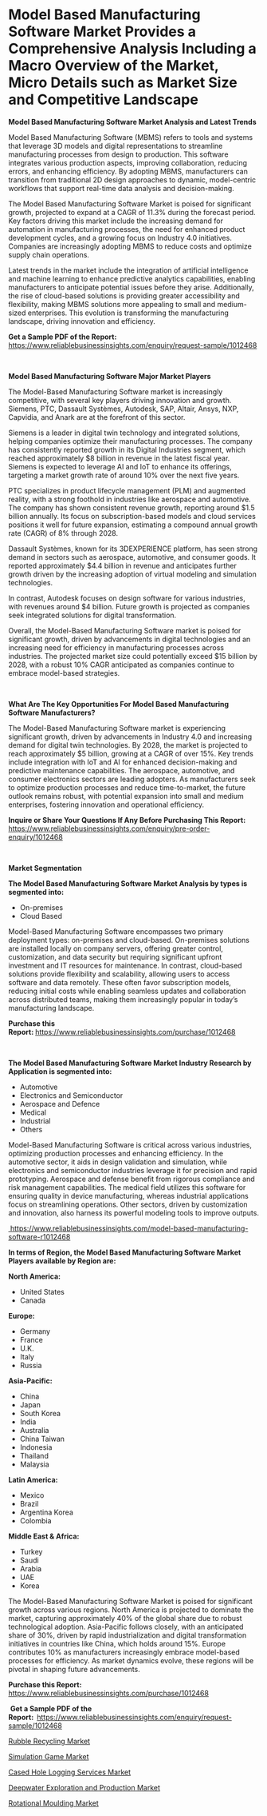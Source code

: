 <p><h1>Model Based Manufacturing Software Market Provides a Comprehensive Analysis Including a Macro Overview of the Market, Micro Details such as Market Size and Competitive Landscape</h1></p><p><strong>Model Based Manufacturing Software Market Analysis and Latest Trends</strong></p>
<p><p>Model Based Manufacturing Software (MBMS) refers to tools and systems that leverage 3D models and digital representations to streamline manufacturing processes from design to production. This software integrates various production aspects, improving collaboration, reducing errors, and enhancing efficiency. By adopting MBMS, manufacturers can transition from traditional 2D design approaches to dynamic, model-centric workflows that support real-time data analysis and decision-making.</p><p>The Model Based Manufacturing Software Market is poised for significant growth, projected to expand at a CAGR of 11.3% during the forecast period. Key factors driving this market include the increasing demand for automation in manufacturing processes, the need for enhanced product development cycles, and a growing focus on Industry 4.0 initiatives. Companies are increasingly adopting MBMS to reduce costs and optimize supply chain operations.</p><p>Latest trends in the market include the integration of artificial intelligence and machine learning to enhance predictive analytics capabilities, enabling manufacturers to anticipate potential issues before they arise. Additionally, the rise of cloud-based solutions is providing greater accessibility and flexibility, making MBMS solutions more appealing to small and medium-sized enterprises. This evolution is transforming the manufacturing landscape, driving innovation and efficiency.</p></p>
<p><strong>Get a Sample PDF of the Report:&nbsp;</strong> <a href="https://www.reliablebusinessinsights.com/enquiry/request-sample/1012468?utm_campaign=1873&utm_medium=2&utm_source=Github&utm_content=ia&utm_term=06032025&utm_id=model-based-manufacturing-software">https://www.reliablebusinessinsights.com/enquiry/request-sample/1012468</a></p>
<p>&nbsp;</p>
<p><strong>Model Based Manufacturing Software Major Market Players</strong></p>
<p><p>The Model-Based Manufacturing Software market is increasingly competitive, with several key players driving innovation and growth. Siemens, PTC, Dassault Systèmes, Autodesk, SAP, Altair, Ansys, NXP, Capvidia, and Anark are at the forefront of this sector.</p><p>Siemens is a leader in digital twin technology and integrated solutions, helping companies optimize their manufacturing processes. The company has consistently reported growth in its Digital Industries segment, which reached approximately $8 billion in revenue in the latest fiscal year. Siemens is expected to leverage AI and IoT to enhance its offerings, targeting a market growth rate of around 10% over the next five years.</p><p>PTC specializes in product lifecycle management (PLM) and augmented reality, with a strong foothold in industries like aerospace and automotive. The company has shown consistent revenue growth, reporting around $1.5 billion annually. Its focus on subscription-based models and cloud services positions it well for future expansion, estimating a compound annual growth rate (CAGR) of 8% through 2028.</p><p>Dassault Systèmes, known for its 3DEXPERIENCE platform, has seen strong demand in sectors such as aerospace, automotive, and consumer goods. It reported approximately $4.4 billion in revenue and anticipates further growth driven by the increasing adoption of virtual modeling and simulation technologies.</p><p>In contrast, Autodesk focuses on design software for various industries, with revenues around $4 billion. Future growth is projected as companies seek integrated solutions for digital transformation.</p><p>Overall, the Model-Based Manufacturing Software market is poised for significant growth, driven by advancements in digital technologies and an increasing need for efficiency in manufacturing processes across industries. The projected market size could potentially exceed $15 billion by 2028, with a robust 10% CAGR anticipated as companies continue to embrace model-based strategies.</p></p>
<p>&nbsp;</p>
<p><strong>What Are The Key Opportunities For Model Based Manufacturing Software Manufacturers?</strong></p>
<p><p>The Model-Based Manufacturing Software market is experiencing significant growth, driven by advancements in Industry 4.0 and increasing demand for digital twin technologies. By 2028, the market is projected to reach approximately $5 billion, growing at a CAGR of over 15%. Key trends include integration with IoT and AI for enhanced decision-making and predictive maintenance capabilities. The aerospace, automotive, and consumer electronics sectors are leading adopters. As manufacturers seek to optimize production processes and reduce time-to-market, the future outlook remains robust, with potential expansion into small and medium enterprises, fostering innovation and operational efficiency.</p></p>
<p><strong>Inquire or Share Your Questions If Any Before Purchasing This Report:</strong> <a href="https://www.reliablebusinessinsights.com/enquiry/pre-order-enquiry/1012468?utm_campaign=1873&utm_medium=2&utm_source=Github&utm_content=ia&utm_term=06032025&utm_id=model-based-manufacturing-software">https://www.reliablebusinessinsights.com/enquiry/pre-order-enquiry/1012468</a></p>
<p>&nbsp;</p>
<p><strong>Market Segmentation</strong></p>
<p><strong>The Model Based Manufacturing Software Market Analysis by types is segmented into:</strong></p>
<p><ul><li>On-premises</li><li>Cloud Based</li></ul></p>
<p><p>Model-Based Manufacturing Software encompasses two primary deployment types: on-premises and cloud-based. On-premises solutions are installed locally on company servers, offering greater control, customization, and data security but requiring significant upfront investment and IT resources for maintenance. In contrast, cloud-based solutions provide flexibility and scalability, allowing users to access software and data remotely. These often favor subscription models, reducing initial costs while enabling seamless updates and collaboration across distributed teams, making them increasingly popular in today’s manufacturing landscape.</p></p>
<p><strong>Purchase this Report:&nbsp;</strong><a href="https://www.reliablebusinessinsights.com/purchase/1012468?utm_campaign=1873&utm_medium=2&utm_source=Github&utm_content=ia&utm_term=06032025&utm_id=model-based-manufacturing-software">https://www.reliablebusinessinsights.com/purchase/1012468</a></p>
<p>&nbsp;</p>
<p><strong>The Model Based Manufacturing Software Market Industry Research by Application is segmented into:</strong></p>
<p><ul><li>Automotive</li><li>Electronics and Semiconductor</li><li>Aerospace and Defence</li><li>Medical</li><li>Industrial</li><li>Others</li></ul></p>
<p><p>Model-Based Manufacturing Software is critical across various industries, optimizing production processes and enhancing efficiency. In the automotive sector, it aids in design validation and simulation, while electronics and semiconductor industries leverage it for precision and rapid prototyping. Aerospace and defense benefit from rigorous compliance and risk management capabilities. The medical field utilizes this software for ensuring quality in device manufacturing, whereas industrial applications focus on streamlining operations. Other sectors, driven by customization and innovation, also harness its powerful modeling tools to improve outputs.</p></p>
<p><a href="https://www.reliablebusinessinsights.com/model-based-manufacturing-software-r1012468?utm_campaign=1873&utm_medium=2&utm_source=Github&utm_content=ia&utm_term=06032025&utm_id=model-based-manufacturing-software">&nbsp;https://www.reliablebusinessinsights.com/model-based-manufacturing-software-r1012468</a></p>
<p><strong>In terms of Region, the Model Based Manufacturing Software Market Players available by Region are:</strong></p>
<p>
    <p> <strong> North America: </strong>
        <ul>
            <li>United States</li>
            <li>Canada</li>
        </ul>
        </p> 
    <p> <strong> Europe: </strong>
        <ul>
            <li>Germany</li>
            <li>France</li>
            <li>U.K.</li>
            <li>Italy</li>
            <li>Russia</li>
        </ul>
        </p> 
    <p> <strong> Asia-Pacific: </strong>
        <ul>
            <li>China</li>
            <li>Japan</li>
            <li>South Korea</li>
            <li>India</li>
            <li>Australia</li>
            <li>China Taiwan</li>
            <li>Indonesia</li>
            <li>Thailand</li>
            <li>Malaysia</li>
        </ul>
        </p> 
    <p> <strong> Latin America: </strong>
        <ul>
            <li>Mexico</li>
            <li>Brazil</li>
            <li>Argentina Korea</li>
            <li>Colombia</li>
        </ul>
        </p> 
    <p> <strong> Middle East & Africa: </strong>
        <ul>
            <li>Turkey</li>
            <li>Saudi</li>
            <li>Arabia</li>
            <li>UAE</li>
            <li>Korea</li>
        </ul>
    </p>
    </p>
<p><p>The Model-Based Manufacturing Software Market is poised for significant growth across various regions. North America is projected to dominate the market, capturing approximately 40% of the global share due to robust technological adoption. Asia-Pacific follows closely, with an anticipated share of 30%, driven by rapid industrialization and digital transformation initiatives in countries like China, which holds around 15%. Europe contributes 10% as manufacturers increasingly embrace model-based processes for efficiency. As market dynamics evolve, these regions will be pivotal in shaping future advancements.</p></p>
<p><strong>Purchase this Report: </strong><a href="https://www.reliablebusinessinsights.com/purchase/1012468?utm_campaign=1873&utm_medium=2&utm_source=Github&utm_content=ia&utm_term=06032025&utm_id=model-based-manufacturing-software">https://www.reliablebusinessinsights.com/purchase/1012468</a></p>
<p>&nbsp;<strong>Get a Sample PDF of the Report:&nbsp;&nbsp;</strong><a href="https://www.reliablebusinessinsights.com/enquiry/request-sample/1012468?utm_campaign=1873&utm_medium=2&utm_source=Github&utm_content=ia&utm_term=06032025&utm_id=model-based-manufacturing-software">https://www.reliablebusinessinsights.com/enquiry/request-sample/1012468</a></p>
<p><strong></strong></p>
<p><p><a href="https://github.com/haajipauget/Market-Research-Report-List-1/blob/main/rubble-recycling-market.md?utm_campaign=1873&utm_medium=2&utm_source=Github&utm_content=ia&utm_term=06032025&utm_id=model-based-manufacturing-software">Rubble Recycling Market</a></p><p><a href="https://github.com/sanokdagada01/Market-Research-Report-List-1/blob/main/simulation-game-market.md?utm_campaign=1873&utm_medium=2&utm_source=Github&utm_content=ia&utm_term=06032025&utm_id=model-based-manufacturing-software">Simulation Game Market</a></p><p><a href="https://github.com/tauchzuazoli/Market-Research-Report-List-1/blob/main/cased-hole-logging-services-market.md?utm_campaign=1873&utm_medium=2&utm_source=Github&utm_content=ia&utm_term=06032025&utm_id=model-based-manufacturing-software">Cased Hole Logging Services Market</a></p><p><a href="https://github.com/zappasuccofz/Market-Research-Report-List-1/blob/main/deepwater-exploration-and-production-market.md?utm_campaign=1873&utm_medium=2&utm_source=Github&utm_content=ia&utm_term=06032025&utm_id=model-based-manufacturing-software">Deepwater Exploration and Production Market</a></p><p><a href="https://github.com/lamlebienz7j/Market-Research-Report-List-1/blob/main/rotational-moulding-market.md?utm_campaign=1873&utm_medium=2&utm_source=Github&utm_content=ia&utm_term=06032025&utm_id=model-based-manufacturing-software">Rotational Moulding Market</a></p></p>